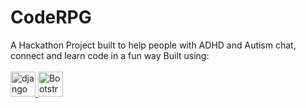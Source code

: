 # CodeRPG
A Hackathon Project built to help people with ADHD and Autism chat, connect and learn code in a fun way
Built using:
<br></br>
<a href="https://www.djangoproject.com/" target="_blank" rel="noreferrer"> <img src="https://cdn.worldvectorlogo.com/logos/django.svg" alt="django" width="40" height="40"/> </a>
    <img src="https://getbootstrap.com/docs/5.2/assets/brand/bootstrap-logo-shadow.png" alt="Bootstrap logo" width="40" height="40">
  </a>
